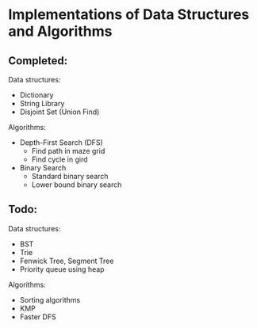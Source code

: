 # Implementations of Data Structures and Algorithms 

## Completed:

Data structures:
* Dictionary
* String Library
* Disjoint Set (Union Find)


Algorithms:
* Depth-First Search (DFS)
  * Find path in maze grid
  * Find cycle in gird
* Binary Search
  * Standard binary search
  * Lower bound binary search


## Todo:

Data structures:
* BST
* Trie
* Fenwick Tree, Segment Tree
* Priority queue using heap

Algorithms:
* Sorting algorithms
* KMP
* Faster DFS